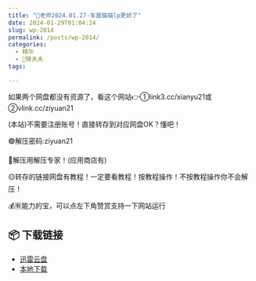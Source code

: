 ```yaml
---
title: "🌸老师2024.01.27-车震猫猫lp更娇了"
date: 2024-01-29T01:04:24
slug: wp-2014
permalink: /posts/wp-2014/
categories:
  - 精华
  - 🌸臂夫夫
tags:

---
```


如果两个网盘都没有资源了，看这个网站👉①link3.cc/xianyu21或②vlink.cc/ziyuan21

(本站)不需要注册账号！直接转存到对应网盘OK？懂吧！

🟢解压密码:ziyuan21

🔵解压用解压专家！(应用商店有)

🟡转存的链接网盘有教程！一定要看教程！按教程操作！不按教程操作你不会解压！

💰🈶能力的宝，可以点左下角赞赏支持一下网站运行

## 📦 下载链接
- [迅雷云盘](https://blziyuan21.com/pay-download/2014?key=e1aff72f2b&down_id=0)
- [本地下载](https://blziyuan21.com/pay-download/2014?key=e1aff72f2b&down_id=1)

